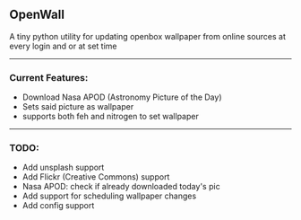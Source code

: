 ## OpenWall

<p>
A tiny python utility for updating openbox wallpaper from online sources at every login and or at set time
</p>

___

### Current Features:
* Download Nasa APOD (Astronomy Picture of the Day)
* Sets said picture as wallpaper
* supports both feh and nitrogen to set wallpaper

___

### TODO:
* Add unsplash support
* Add Flickr (Creative Commons) support
* Nasa APOD: check if already downloaded today's pic
* Add support for scheduling wallpaper changes
* Add config support
